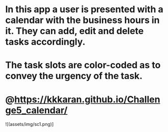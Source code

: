 # In this app a user is presented with a calendar with the business hours in it. They can add, edit and delete tasks accordingly.
# The task slots are color-coded as to convey the urgency of the task.
# @https://kkkaran.github.io/Challenge5_calendar/
![(assets/img/sc1.png)]
